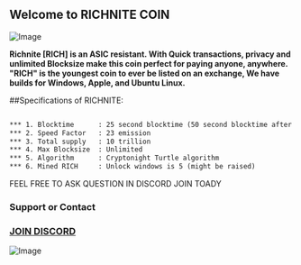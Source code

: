 ## Welcome to RICHNITE COIN 


![Image](https://media.discordapp.net/attachments/589819857235607552/590155310778417153/logo_wallet.png)

**Richnite [RICH] is an ASIC resistant.
With Quick transactions, privacy and unlimited Blocksize make this coin perfect for paying anyone, anywhere.
"RICH" is the youngest coin to ever be listed on an exchange, We have builds for Windows, Apple, and Ubuntu Linux.**


##Specifications of RICHNITE: 
```markdown

*** 1. Blocktime      : 25 second blocktime (50 second blocktime after block 100000)
*** 2. Speed Factor   : 23 emission 
*** 3. Total supply   : 10 trillion
*** 4. Max Blocksize  : Unlimited
*** 5. Algorithm      : Cryptonight Turtle algorithm  
*** 6. Mined RICH     : Unlock windows is 5 (might be raised)


```
FEEL FREE TO ASK QUESTION IN DISCORD JOIN TOADY
### Support or Contact
### [JOIN DISCORD](https://discord.gg/m7rdznM)

![Image](https://media.discordapp.net/attachments/589819857235607552/590155310778417153/logo_wallet.png)
